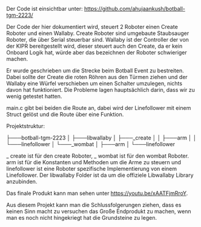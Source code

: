 Der Code ist einsichtbar unter:
https://github.com/ahujaankush/botball-tgm-2223/

Der Code der hier dokumentiert wird, steuert 2 Roboter einen Create Roboter und einen Wallaby. Create Roboter sind umgebaute Staubsauger Roboter, die über Serial steuerbar sind. Wallaby ist der Controller der von der KIPR bereitgestellt wird, dieser steuert auch den Create, da er kein Onboard Logik hat, würde aber das bezeichnen der Roboter schwieriger machen.

Er wurde geschrieben um die Strecke beim Botball Event zu bestreiten. Dabei sollte der Create die roten Röhren aus den Türmen ziehen und der Wallaby eine Würfel verschieben um einen Schalter umzulegen, nichts davon hat funktioniert. Die Probleme lagen hauptsächlich darin, dass wir zu wenig getestet hatten.

main.c gibt bei beiden die Route an, dabei wird der Linefollower mit einem Struct gelöst und die Route über eine Funktion.

Projektstruktur:

├───botball-tgm-2223
│   ├───libwallaby
│   ├───_create
│   │   ├───arm
│   │   └───linefollower
│   └───_wombat
│       ├───arm
│      └───linefollower

_ create ist  für den create Roboter, _ wombat ist für den wombat Roboter. arm ist für die Konstanten und Methoden um die Arme zu steuern und linefollower ist eine Roboter spezifische Implementierung von einem Linefollower. Der libwallaby Folder ist da um die offiziele Libwallaby Library anzubinden. 

Das finale Produkt kann man sehen unter https://youtu.be/xAATFjmRroY.

Aus diesem Projekt kann man die Schlussfolgerungen ziehen, dass es keinen Sinn macht zu versuchen das Große Endprodukt zu machen, wenn man es noch nicht hingekriegt hat die Grundsteine zu legen.
